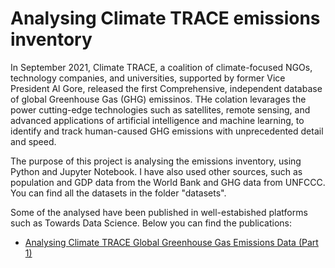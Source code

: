 # Analysing Climate TRACE emissions inventory 
In September 2021, Climate TRACE, a coalition of climate-focused NGOs, technology companies, and universities, supported by former Vice President Al Gore, released the first Comprehensive, independent database of global Greenhouse Gas (GHG) emissinos. THe colation levarages the power cutting-edge technologies such as satellites, remote sensing, and advanced applications of artificial intelligence and machine learning, to identify and track human-caused GHG emissions with unprecedented detail and speed.

The purpose of this project is analysing the emissions inventory, using Python and Jupyter Notebook. I have also used other sources, such as population and GDP data from the World Bank and GHG data from UNFCCC. You can find all the datasets in the folder "datasets".

Some of the analysed have been published in well-estabished platforms such as Towards Data Science. Below you can find the publications:
 - [Analysing Climate TRACE Global Greenhouse Gas Emissions Data (Part 1)](https://towardsdatascience.com/analysing-climate-trace-global-greenhouse-gas-emissions-data-part-1-fba426128e34)
